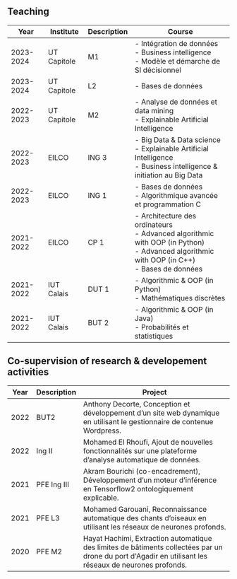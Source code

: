 ## Teaching

Year| Institute | Description | Course|
| ----------- |----------- | ----------- |----------- |
|2023-2024| UT Capitole | M1 |-  Intégration de données <br> - Business intelligence <br> - Modèle et démarche de SI décisionnel
|2023-2024| UT Capitole | L2 |-  Bases de données
|2022-2023| UT Capitole | M2 |-  Analyse de données et data mining <br> - Explainable Artificial Intelligence
|2022-2023| EILCO | ING 3 |- Big Data & Data science <br> - Explainable Artificial Intelligence <br> - Business intelligence & initiation au Big Data
|2022-2023| EILCO | ING 1 |- Bases de données <br> - Algorithmique avancée et programmation C
|2021-2022| EILCO | CP 1 |- Architecture des ordinateurs <br> - Advanced algorithmic with OOP (in Python)<br> - Advanced algorithmic with OOP (in C++) <br> - Bases de données
|2021-2022| IUT Calais | DUT 1  |- Algorithmic & OOP (in Python) <br> - Mathématiques discrètes
|2021-2022| IUT Calais    | BUT 2  |- Algorithmic & OOP (in Java) <br> - Probabilités et statistiques


## Co-supervision of research & developement activities

| Year | Description | Project|
| ------ | ----------- |----------- |
| 2022 | BUT2 |Anthony Decorte, Conception et développement d’un site web dynamique en utilisant le gestionnaire de contenue Wordpress.
|2022 | Ing II |Mohamed El Rhoufi, Ajout de nouvelles fonctionnalités sur une plateforme d’analyse automatique de données.
| 2021 | PFE Ing III |Akram Bourichi (co-encadrement), Développement d’un moteur d’inférence en Tensorflow2 ontologiquement explicable.
| 2021 | PFE L3 |Mohamed Garouani, Reconnaissance automatique des chants d’oiseaux en utilisant les réseaux de neurones profonds.
| 2020 | PFE M2 |Hayat Hachimi, Extraction automatique des limites de bâtiments collectées par un drone du port d'Agadir en utilisant les réseaux de neurones profonds.
